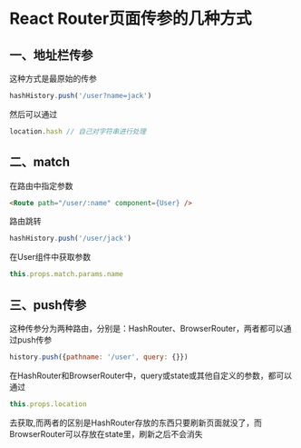 # React Router页面传参的几种方式
## 一、地址栏传参
这种方式是最原始的传参
```js
hashHistory.push('/user?name=jack')
```
然后可以通过
```js
location.hash // 自己对字符串进行处理
```
## 二、match
在路由中指定参数
```html
<Route path="/user/:name" component={User} />
```
路由跳转
```js
hashHistory.push('/user/jack')
```
在User组件中获取参数
```js
this.props.match.params.name
```
## 三、push传参
这种传参分为两种路由，分别是：HashRouter、BrowserRouter，两者都可以通过push传参
```js
history.push({pathname: '/user', query: {}})
```  
在HashRouter和BrowserRouter中，query或state或其他自定义的参数，都可以通过
```js
this.props.location
```
去获取,而两者的区别是HashRouter存放的东西只要刷新页面就没了，而BrowserRouter可以存放在state里，刷新之后不会消失
